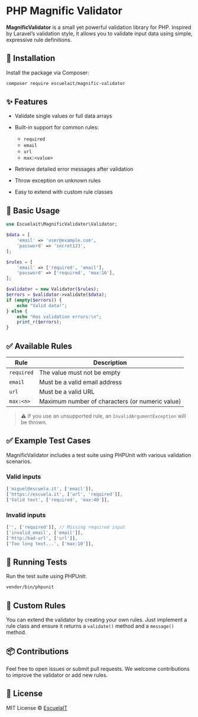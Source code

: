 # PHP Magnific Validator

**MagnificValidator** is a small yet powerful validation library for PHP. Inspired by Laravel’s validation style, it allows you to validate input data using simple, expressive rule definitions.

## 🚀 Installation

Install the package via Composer:

```bash
composer require escuelait/magnific-validator
````

## ✨ Features

* Validate single values or full data arrays
* Built-in support for common rules:

  * `required`
  * `email`
  * `url`
  * `max:<value>`
* Retrieve detailed error messages after validation
* Throw exception on unknown rules
* Easy to extend with custom rule classes

## 🧪 Basic Usage

```php
use Escuelait\MagnificValidator\Validator;

$data = [
    'email' => 'user@example.com',
    'password' => 'secret123',
];

$rules = [
    'email' => ['required', 'email'],
    'password' => ['required', 'max:16'],
];

$validator = new Validator($rules);
$errors = $validator->validate($data);
if (empty($errors)) {
    echo "Valid data!";
} else {
    echo "Has validation errors:\n"; 
    print_r($errors);
}
```

## ✅ Available Rules

| Rule       | Description                                     |
| ---------- | ----------------------------------------------- |
| `required` | The value must not be empty                     |
| `email`    | Must be a valid email address                   |
| `url`      | Must be a valid URL                             |
| `max:<n>`  | Maximum number of characters (or numeric value) |

> ⚠️ If you use an unsupported rule, an `InvalidArgumentException` will be thrown.

## ✅ Example Test Cases

MagnificValidator includes a test suite using PHPUnit with various validation scenarios.

### Valid inputs

```php
['miguel@escuela.it', ['email']],
['https://escuela.it', ['url', 'required']],
['Valid text', ['required', 'max:40']],
```

### Invalid inputs

```php
['', ['required']], // Missing required input
['invalid_email', ['email']],
['http:/bad-url', ['url']],
['Too long text...', ['max:10']],
```

## 🧪 Running Tests

Run the test suite using PHPUnit:

```bash
vendor/bin/phpunit
```

## 🧩 Custom Rules

You can extend the validator by creating your own rules. Just implement a rule class and ensure it returns a `validate()` method and a `message()` method.

## 📦 Contributions

Feel free to open issues or submit pull requests. We welcome contributions to improve the validator or add new rules.

## 📝 License

MIT License © [EscuelaIT](https://escuela.it)

